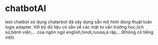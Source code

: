 # chatbotAI
test
chatbot sử dụng chaterbot đã xây dựng sẵn mô hình dùng thuật toán logis adapter.
Với bộ dữ liệu có sẵn về các mặt tư vấn trường học,lịch sử,bệnh viện,... của ngôn ngữ english,hindi,russia,ả rập,...(Không có tiếng việt). 
